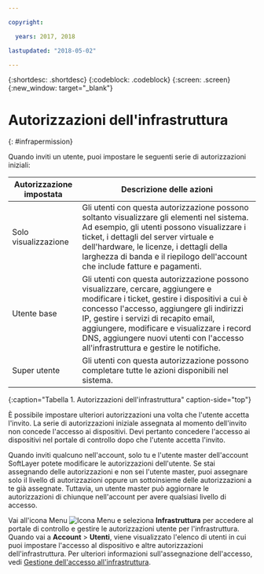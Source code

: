 ```yaml
---

copyright:

  years: 2017, 2018

lastupdated: "2018-05-02"

---
```


{:shortdesc: .shortdesc}
{:codeblock: .codeblock}
{:screen: .screen}
{:new_window: target="_blank"}

# Autorizzazioni dell'infrastruttura
{: #infrapermission}

Quando inviti un utente, puoi impostare le seguenti serie di autorizzazioni iniziali:

| Autorizzazione impostata | Descrizione delle azioni |
|---------------------------|------------------------|
|Solo visualizzazione | Gli utenti con questa autorizzazione possono soltanto visualizzare gli elementi nel sistema. Ad esempio, gli utenti possono visualizzare i ticket, i dettagli del server virtuale e dell'hardware, le licenze, i dettagli della larghezza di banda e il riepilogo dell'account che include fatture e pagamenti. |
|Utente base | Gli utenti con questa autorizzazione possono visualizzare, cercare, aggiungere e modificare i ticket, gestire i dispositivi a cui è concesso l'accesso, aggiungere gli indirizzi IP, gestire i servizi di recapito email, aggiungere, modificare e visualizzare i record DNS, aggiungere nuovi utenti con l'accesso all'infrastruttura e gestire le notifiche. |
|Super utente | Gli utenti con questa autorizzazione possono completare tutte le azioni disponibili nel sistema. |
{:caption="Tabella 1. Autorizzazioni dell'infrastruttura" caption-side="top"}

È possibile impostare ulteriori autorizzazioni una volta che l'utente accetta l'invito. La serie di autorizzazioni iniziale assegnata al momento dell'invito non concede l'accesso ai dispositivi. Devi pertanto concedere l'accesso ai dispositivi nel portale di controllo dopo che l'utente accetta l'invito. 

Quando inviti qualcuno nell'account, solo tu e l'utente master dell'account SoftLayer potete modificare le autorizzazioni dell'utente. Se stai assegnando delle autorizzazioni e non sei l'utente master, puoi assegnare solo il livello di autorizzazioni oppure un sottoinsieme delle autorizzazioni a te già assegnate. Tuttavia, un utente master può aggiornare le autorizzazioni di chiunque nell'account per avere qualsiasi livello di accesso. 

Vai all'icona Menu ![Icona Menu](../icons/icon_hamburger.svg) e seleziona **Infrastruttura** per accedere al portale di controllo e gestire le autorizzazioni utente per l'infrastruttura. Quando vai a **Account** &gt; **Utenti**, viene visualizzato l'elenco di utenti in cui puoi impostare l'accesso al dispositivo e altre autorizzazioni dell'infrastruttura. Per ulteriori informazioni sull'assegnazione dell'accesso, vedi [Gestione dell'accesso all'infrastruttura](/docs/iam/mnginfra.html#managing-infrastructure-access).






